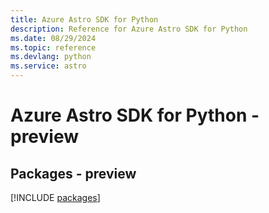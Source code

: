 ```yaml
---
title: Azure Astro SDK for Python
description: Reference for Azure Astro SDK for Python
ms.date: 08/29/2024
ms.topic: reference
ms.devlang: python
ms.service: astro
---
```

# Azure Astro SDK for Python - preview
## Packages - preview
[!INCLUDE [packages](astro-index.md)]